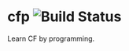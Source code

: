 # cfp ![Build Status](https://github.com/bung87/cfp/workflows/Test/badge.svg)  

Learn CF by programming.  